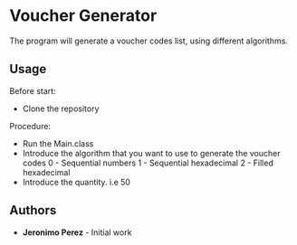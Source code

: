 # Voucher Generator

The program will generate a voucher codes list, using different algorithms.

## Usage
Before start:

* Clone the repository 

Procedure:

* Run the Main.class
* Introduce the algorithm that you want to use to generate the voucher codes
	0 - Sequential numbers
	1 - Sequential hexadecimal
	2 - Filled hexadecimal
* Introduce the quantity. i.e 50




## Authors

* **Jeronimo Perez** - Initial work


